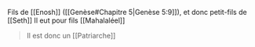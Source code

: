 Fils de [[Enosh]] ([[Genèse#Chapitre 5|Genèse 5:9]]), et donc petit-fils de [[Seth]]
Il eut pour fils [[Mahalaléel]]
>Il est donc un [[Patriarche]]